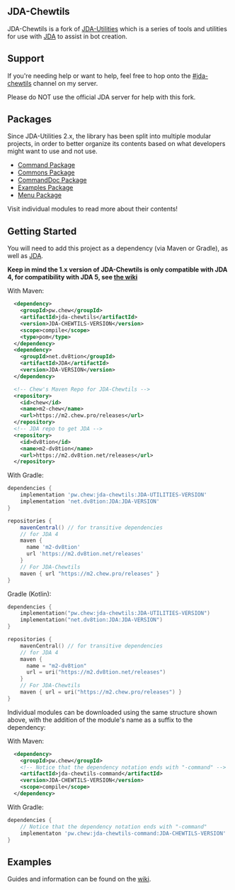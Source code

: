 ## JDA-Chewtils
JDA-Chewtils is a fork of [JDA-Utilities](https://github.com/JDA-Applications/JDA-Utilities) which is a series of tools and utilities for use with [JDA](https://github.com/DV8FromTheWorld/JDA) to assist in bot creation.

## Support

If you're needing help or want to help, feel free to hop onto the [#jda-chewtils](https://discord.gg/SUGVxJpg8r) channel on my server. 

Please do NOT use the official JDA server for help with this fork.

## Packages

Since JDA-Utilities 2.x, the library has been split into multiple modular projects,
in order to better organize its contents based on what developers might want to use and not use.

+ [Command Package](https://github.com/Chew/JDA-Chewtils/tree/master/command)
+ [Commons Package](https://github.com/Chew/JDA-Chewtils/tree/master/commons)
+ [CommandDoc Package](https://github.com/Chew/JDA-Chewtils/tree/master/doc)
+ [Examples Package](https://github.com/Chew/JDA-Chewtils/tree/master/examples)
+ [Menu Package](https://github.com/Chew/JDA-Chewtils/tree/master/menu)

Visit individual modules to read more about their contents!

## Getting Started
You will need to add this project as a dependency (via Maven or Gradle), as well as [JDA](https://github.com/DV8FromTheWorld/JDA). 

**Keep in mind the 1.x version of JDA-Chewtils is only compatible with JDA 4, for compatibility with JDA 5, see [the wiki](https://github.com/Chew/JDA-Chewtils/wiki/Compatibility-with-JDA-4-%26-5)**

With Maven:
```xml
  <dependency>
    <groupId>pw.chew</groupId>
    <artifactId>jda-chewtils</artifactId>
    <version>JDA-CHEWTILS-VERSION</version>
    <scope>compile</scope>
    <type>pom</type>
  </dependency>
  <dependency>
    <groupId>net.dv8tion</groupId>
    <artifactId>JDA</artifactId>
    <version>JDA-VERSION</version>
  </dependency>
```
```xml
  <!-- Chew's Maven Repo for JDA-Chewtils -->
  <repository>
    <id>chew</id>
    <name>m2-chew</name>
    <url>https://m2.chew.pro/releases</url>
  </repository>
  <!-- JDA repo to get JDA -->
  <repository>
    <id>dv8tion</id>
    <name>m2-dv8tion</name>
    <url>https://m2.dv8tion.net/releases</url>
  </repository>
```

With Gradle:
```groovy
dependencies {
    implementation 'pw.chew:jda-chewtils:JDA-UTILITIES-VERSION'
    implementation 'net.dv8tion:JDA:JDA-VERSION'
}

repositories {
    mavenCentral() // for transitive dependencies
    // for JDA 4
    maven {
      name 'm2-dv8tion'
      url 'https://m2.dv8tion.net/releases'
    }
    // For JDA-Chewtils
    maven { url "https://m2.chew.pro/releases" }
}
```

Gradle (Kotlin):
```kotlin
dependencies {
    implementation("pw.chew:jda-chewtils:JDA-UTILITIES-VERSION")
    implementation("net.dv8tion:JDA:JDA-VERSION")
}

repositories {
    mavenCentral() // for transitive dependencies
    // for JDA 4
    maven {
      name = "m2-dv8tion"
      url = uri("https://m2.dv8tion.net/releases")
    }
    // For JDA-Chewtils
    maven { url = uri("https://m2.chew.pro/releases") }
}
```

Individual modules can be downloaded using the same structure shown above, with the addition of the module's
name as a suffix to the dependency:

With Maven:
```xml
  <dependency>
    <groupId>pw.chew</groupId>
    <!-- Notice that the dependency notation ends with "-command" -->
    <artifactId>jda-chewtils-command</artifactId>
    <version>JDA-CHEWTILS-VERSION</version>
    <scope>compile</scope>
  </dependency>
```

With Gradle:
```groovy
dependencies {
    // Notice that the dependency notation ends with "-command"
    implementaton 'pw.chew:jda-chewtils-command:JDA-CHEWTILS-VERSION'
}
```

## Examples

Guides and information can be found on the [wiki](https://github.com/Chew/JDA-Chewtils/wiki).

